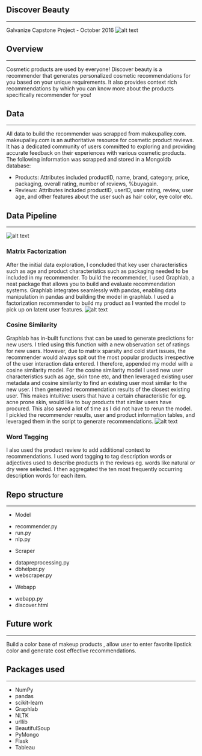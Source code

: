 
## Discover Beauty 
***
Galvanize Capstone Project - October 2016 
![alt text](https://github.com/naveenanair/DiscoverBeauty/blob/master/Screen%20Shot%202016-11-11%20at%2011.33.26%20AM.png)

## Overview
***
Cosmetic products are used by everyone! Discover beauty is a recommender that generates personalized cosmetic recommendations for you based on your unique requirements. It also provides context rich recommendations by which you can know more about the products specifically recommender for you! 

## Data
***
All data to build the recommender was scrapped from makeupalley.com. makeupalley.com is an authoritative resource for cosmetic product reviews. It has a dedicated community of users committed to exploring and providing accurate feedback on their experiences with various cosmetic products. 
The following information was scrapped and stored in a Mongoldb database:
* Products: Attributes included productID, name, brand, category, price, packaging, overall rating, number of reviews, %buyagain.
* Reviews: Attributes included productID, userID, user rating, review, user age, and other features about the user such as hair color, eye color etc.

## Data Pipeline 
***
![alt text](https://github.com/naveenanair/DiscoverBeauty/blob/master/Screen%20Shot%202016-11-11%20at%2011.05.00%20AM.png)

### Matrix Factorization 
After the initial data exploration, I concluded that key user characteristics such as age and product characteristics such as packaging needed to be included in my recommender. To build the recommender, I used Graphlab, a neat package that allows you to build and evaluate recommendation systems. Graphlab integrates seamlessly with pandas, enabling data manipulation in pandas and building the model in graphlab.
I used a factorization recommender to build my product as I wanted the model to pick up on latent user features.
![alt text](https://github.com/naveenanair/DiscoverBeauty/blob/master/Screen%20Shot%202016-10-19%20at%209.45.43%20PM.png)

### Cosine Similarity 
Graphlab has in-built functions that can be used to generate predictions for new users. I tried using this function with a new observation set of ratings for new users. However, due to matrix sparsity and cold start issues, the recommender would always spit out the most popular products irrespective of the user interaction data entered. I therefore, appended my model with a cosine similarity model.
For the cosine similarity model I used new user characteristics such as age, skin tone etc, and then leveraged existing user metadata and cosine similarity to find an existing user most similar to the new user. I then generated recommendation results of the closest existing user.
This makes intuitive: users that have a certain characteristic for eg. acne prone skin, would like to buy products that similar users have procured. This also saved a lot of time as I did not have to rerun the model. I pickled the recommender results, user and product information tables, and leveraged them in the script to generate recommendations.
![alt text](https://github.com/naveenanair/DiscoverBeauty/blob/master/Screen%20Shot%202016-10-19%20at%2010.31.15%20PM.png)

### Word Tagging 
I also used the product review to add additional context to recommendations. I used word tagging to tag description words or adjectives used to describe products in the reviews eg. words like natural or dry were selected. I then aggregated the ten most frequently occurring description words for each item. 

##  Repo structure 
***
* Model
- recommender.py
- run.py
- nlp.py
* Scraper
- datapreprocessing.py
- dbhelper.py
- webscraper.py
* Webapp
- webapp.py
- discover.html

##  Future work 
***
Build a color base of makeup products , allow user to enter favorite lipstick color and generate cost effective recommendations. 

##  Packages used 
***
* NumPy
* pandas
* scikit-learn
* Graphlab
* NLTK
* urllib
* BeautifulSoup
* PyMongo
* Flask
* Tableau
